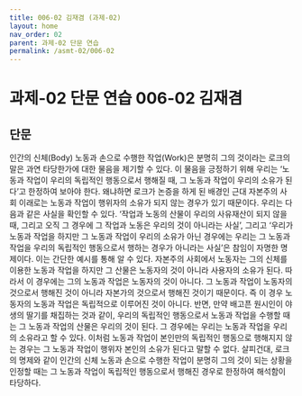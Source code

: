 ```yaml
---
title: 006-02 김재겸 (과제-02)
layout: home
nav_order: 02
parent: 과제-02 단문 연습
permalink: /asmt-02/006-02
---
```


# 과제-02 단문 연습 006-02 김재겸 

## 단문

인간의 신체(Body) 노동과 손으로 수행한 작업(Work)은 분명히 그의 것이라는 로크의 말은 과연 타당한가에 대한 물음을 제기할 수 있다. 이 물음을 긍정하기 위해 우리는 ‘노동과 작업이 우리의 독립적인 행동으로서 행해질 때, 그 노동과 작업이 우리의 소유가 된다’고 한정하여 보아야 한다. 왜냐하면 로크가 논증을 하게 된 배경인 근대 자본주의 사회 이래로는 노동과 작업이 행위자의 소유가 되지 않는 경우가 있기 때문이다. 우리는 다음과 같은 사실을 확인할 수 있다. ‘작업과 노동의 산물이 우리의 사유재산이 되지 않을 때, 그리고 오직 그 경우에 그 작업과 노동은 우리의 것이 아니라는 사실’, 그리고 ‘우리가 노동과 작업을 하지만 그 노동과 작업이 우리의 소유가 아닌 경우에는 우리는 그 노동과 작업을 우리의 독립적인 행동으로서 행하는 경우가 아니라는 사실’은 참임이 자명한 명제이다. 이는 간단한 예시를 통해 알 수 있다. 자본주의 사회에서 노동자는 그의 신체를 이용한 노동과 작업을 하지만 그 산물은 노동자의 것이 아니라 사용자의 소유가 된다. 따라서 이 경우에는 그의 노동과 작업은 노동자의 것이 아니다. 그 노동과 작업이 노동자의 것으로서 행해진 것이 아니라 자본가의 것으로서 행해진 것이기 때문이다. 즉 이 경우 노동자의 노동과 작업은 독립적으로 이루어진 것이 아니다. 반면, 만약 배고픈 원시인이 야생의 딸기를 채집하는 것과 같이, 우리의 독립적인 행동으로서 노동과 작업을 수행할 때는 그 노동과 작업의 산물은 우리의 것이 된다. 그 경우에는 우리는 노동과 작업을 우리의 소유라고 할 수 있다. 이처럼 노동과 작업이 본인만의 독립적인 행동으로 행해지지 않는 경우는 그 노동과 작업이 행위자 본인의 소유가 된다고 말할 수 없다. 살피건대, 로크의 명제와 같이 인간의 신체 노동과 손으로 수행한 작업이 분명히 그의 것이 되는 상황을 인정할 때는 그 노동과 작업이 독립적인 행동으로서 행해진 경우로 한정하여 해석함이 타당하다.
